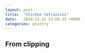 ```yaml
---
layout: post
title:  "Chicken tetrazzini"
date:   2019-12-22 12:00:15 +0000
categories: poultry
---
```


## From clipping
